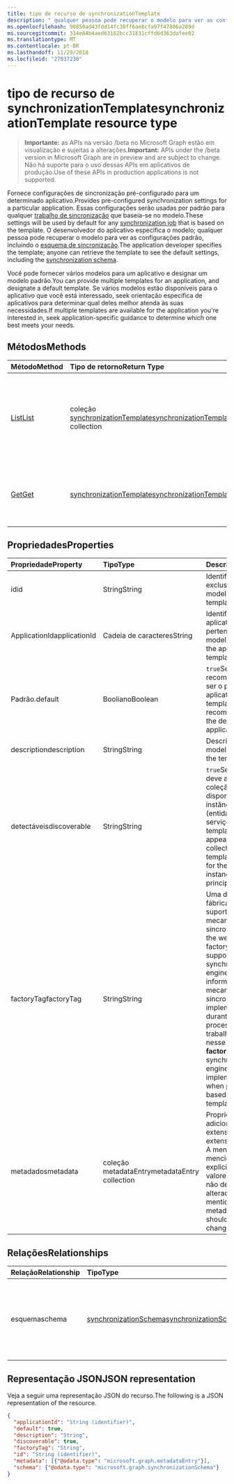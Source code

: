 ```yaml
---
title: tipo de recurso de synchronizationTemplate
description: " qualquer pessoa pode recuperar o modelo para ver as configurações padrão, incluindo o esquema de sincronização."
ms.openlocfilehash: 90850ad43fdd14fc38ff6ae8cfa97f47806a289d
ms.sourcegitcommit: 334e84b4aed63162bcc31831cffd6d363dafee02
ms.translationtype: MT
ms.contentlocale: pt-BR
ms.lasthandoff: 11/29/2018
ms.locfileid: "27037230"
---
```

# <a name="synchronizationtemplate-resource-type"></a><span data-ttu-id="c9796-103">tipo de recurso de synchronizationTemplate</span><span class="sxs-lookup"><span data-stu-id="c9796-103">synchronizationTemplate resource type</span></span>

> <span data-ttu-id="c9796-104">**Importante:** as APIs na versão /beta no Microsoft Graph estão em visualização e sujeitas a alterações.</span><span class="sxs-lookup"><span data-stu-id="c9796-104">**Important:** APIs under the /beta version in Microsoft Graph are in preview and are subject to change.</span></span> <span data-ttu-id="c9796-105">Não há suporte para o uso dessas APIs em aplicativos de produção.</span><span class="sxs-lookup"><span data-stu-id="c9796-105">Use of these APIs in production applications is not supported.</span></span>

<span data-ttu-id="c9796-106">Fornece configurações de sincronização pré-configurado para um determinado aplicativo.</span><span class="sxs-lookup"><span data-stu-id="c9796-106">Provides pre-configured synchronization settings for a particular application.</span></span> <span data-ttu-id="c9796-107">Essas configurações serão usadas por padrão para qualquer [trabalho de sincronização](synchronization-synchronizationjob.md) que baseia-se no modelo.</span><span class="sxs-lookup"><span data-stu-id="c9796-107">These settings will be used by default for any [synchronization job](synchronization-synchronizationjob.md) that is based on the template.</span></span> <span data-ttu-id="c9796-108">O desenvolvedor do aplicativo especifica o modelo; qualquer pessoa pode recuperar o modelo para ver as configurações padrão, incluindo o [esquema de sincronização](synchronization-synchronizationschema.md).</span><span class="sxs-lookup"><span data-stu-id="c9796-108">The application developer specifies the template; anyone can retrieve the template to see the default settings, including the [synchronization schema](synchronization-synchronizationschema.md).</span></span>

<span data-ttu-id="c9796-109">Você pode fornecer vários modelos para um aplicativo e designar um modelo padrão.</span><span class="sxs-lookup"><span data-stu-id="c9796-109">You can provide multiple templates for an application, and designate a default template.</span></span> <span data-ttu-id="c9796-110">Se vários modelos estão disponíveis para o aplicativo que você está interessado, seek orientação específica de aplicativos para determinar qual deles melhor atenda às suas necessidades.</span><span class="sxs-lookup"><span data-stu-id="c9796-110">If multiple templates are available for the application you're interested in, seek application-specific guidance to determine which one best meets your needs.</span></span>

## <a name="methods"></a><span data-ttu-id="c9796-111">Métodos</span><span class="sxs-lookup"><span data-stu-id="c9796-111">Methods</span></span>

| <span data-ttu-id="c9796-112">Método</span><span class="sxs-lookup"><span data-stu-id="c9796-112">Method</span></span>        | <span data-ttu-id="c9796-113">Tipo de retorno</span><span class="sxs-lookup"><span data-stu-id="c9796-113">Return Type</span></span>               | <span data-ttu-id="c9796-114">Descrição</span><span class="sxs-lookup"><span data-stu-id="c9796-114">Description</span></span>                  |
|:--------------|:--------------------------|:-----------------------------|
|[<span data-ttu-id="c9796-115">List</span><span class="sxs-lookup"><span data-stu-id="c9796-115">List</span></span>](../api/synchronization-synchronizationtemplate-list.md)    |<span data-ttu-id="c9796-116">coleção [synchronizationTemplate](synchronization-synchronizationtemplate.md)</span><span class="sxs-lookup"><span data-stu-id="c9796-116">[synchronizationTemplate](synchronization-synchronizationtemplate.md) collection</span></span>  |<span data-ttu-id="c9796-117">Lista os modelos disponíveis para um aplicativo ou uma instância de aplicativo (entidade de serviço).</span><span class="sxs-lookup"><span data-stu-id="c9796-117">List the templates that are available for an application or application instance (service principal).</span></span>|
|[<span data-ttu-id="c9796-118">Get</span><span class="sxs-lookup"><span data-stu-id="c9796-118">Get</span></span>](../api/synchronization-synchronizationtemplate-get.md)      |[<span data-ttu-id="c9796-119">synchronizationTemplate</span><span class="sxs-lookup"><span data-stu-id="c9796-119">synchronizationTemplate</span></span>](synchronization-synchronizationtemplate.md)   |<span data-ttu-id="c9796-120">Leia as propriedades e relações do objeto **synchronizationTemplate** .</span><span class="sxs-lookup"><span data-stu-id="c9796-120">Read the properties and relationships of the **synchronizationTemplate** object.</span></span>|
<!-- 
|[Create](../api/synchronization-synchronizationtemplate-post.md) |[synchronizationTemplate](synchronization-synchronizationtemplate.md)   |Create a new template for an application.|
|[Update](../api/synchronization-synchronizationtemplate-put.md)   |[synchronizationTemplate](synchronization-synchronizationtemplate.md)   |Update the template.| 
-->

## <a name="properties"></a><span data-ttu-id="c9796-121">Propriedades</span><span class="sxs-lookup"><span data-stu-id="c9796-121">Properties</span></span>

| <span data-ttu-id="c9796-122">Propriedade</span><span class="sxs-lookup"><span data-stu-id="c9796-122">Property</span></span>      | <span data-ttu-id="c9796-123">Tipo</span><span class="sxs-lookup"><span data-stu-id="c9796-123">Type</span></span>                      | <span data-ttu-id="c9796-124">Descrição</span><span class="sxs-lookup"><span data-stu-id="c9796-124">Description</span></span>                  |
|:--------------|:--------------------------|:-----------------------------|
|<span data-ttu-id="c9796-125">id</span><span class="sxs-lookup"><span data-stu-id="c9796-125">id</span></span>             |<span data-ttu-id="c9796-126">String</span><span class="sxs-lookup"><span data-stu-id="c9796-126">String</span></span>                     |<span data-ttu-id="c9796-127">Identificador exclusivo do modelo.</span><span class="sxs-lookup"><span data-stu-id="c9796-127">Unique template identifier.</span></span>|
|<span data-ttu-id="c9796-128">ApplicationId</span><span class="sxs-lookup"><span data-stu-id="c9796-128">applicationId</span></span>  |<span data-ttu-id="c9796-129">Cadeia de caracteres</span><span class="sxs-lookup"><span data-stu-id="c9796-129">String</span></span>                     |<span data-ttu-id="c9796-130">Identificador do aplicativo que pertence este modelo.</span><span class="sxs-lookup"><span data-stu-id="c9796-130">Identifier of the application this template belongs to.</span></span>|
|<span data-ttu-id="c9796-131">Padrão.</span><span class="sxs-lookup"><span data-stu-id="c9796-131">default</span></span>        |<span data-ttu-id="c9796-132">Booliano</span><span class="sxs-lookup"><span data-stu-id="c9796-132">Boolean</span></span>                    |<span data-ttu-id="c9796-133">`true`Se esse modelo é recomendado para ser o padrão para o aplicativo.</span><span class="sxs-lookup"><span data-stu-id="c9796-133">`true` if this template is recommended to be the default for the application.</span></span>|
|<span data-ttu-id="c9796-134">description</span><span class="sxs-lookup"><span data-stu-id="c9796-134">description</span></span>    |<span data-ttu-id="c9796-135">String</span><span class="sxs-lookup"><span data-stu-id="c9796-135">String</span></span>                     |<span data-ttu-id="c9796-136">Descrição do modelo.</span><span class="sxs-lookup"><span data-stu-id="c9796-136">Description of the template.</span></span>|
|<span data-ttu-id="c9796-137">detectáveis</span><span class="sxs-lookup"><span data-stu-id="c9796-137">discoverable</span></span>   |<span data-ttu-id="c9796-138">String</span><span class="sxs-lookup"><span data-stu-id="c9796-138">String</span></span>                     |<span data-ttu-id="c9796-139">`true`Se este modelo deve aparecer na coleção de modelos disponíveis para a instância do aplicativo (entidade de serviço).</span><span class="sxs-lookup"><span data-stu-id="c9796-139">`true` if this template should appear in the collection of templates available for the application instance (service principal).</span></span>|
|<span data-ttu-id="c9796-140">factoryTag</span><span class="sxs-lookup"><span data-stu-id="c9796-140">factoryTag</span></span>     |<span data-ttu-id="c9796-141">String</span><span class="sxs-lookup"><span data-stu-id="c9796-141">String</span></span>                     |<span data-ttu-id="c9796-142">Uma das marcas de fábrica conhecido suportadas pelo mecanismo de sincronização.</span><span class="sxs-lookup"><span data-stu-id="c9796-142">One of the well-known factory tags supported by the synchronization engine.</span></span> <span data-ttu-id="c9796-143">O **factoryTag** informa ao mecanismo de sincronização qual implementação usar durante o processamento de trabalhos com base nesse modelo.</span><span class="sxs-lookup"><span data-stu-id="c9796-143">The **factoryTag** tells the synchronization engine which implementation to use when processing jobs based on this template.</span></span>|
|<span data-ttu-id="c9796-144">metadados</span><span class="sxs-lookup"><span data-stu-id="c9796-144">metadata</span></span>       |<span data-ttu-id="c9796-145">coleção metadataEntry</span><span class="sxs-lookup"><span data-stu-id="c9796-145">metadataEntry collection</span></span>   |<span data-ttu-id="c9796-146">Propriedades adicionais de extensão.</span><span class="sxs-lookup"><span data-stu-id="c9796-146">Additional extension properties.</span></span> <span data-ttu-id="c9796-147">A menos que mencionado explicitamente, valores de metadados não devem ser alterados.</span><span class="sxs-lookup"><span data-stu-id="c9796-147">Unless mentioned explicitly, metadata values should not be changed.</span></span>|

## <a name="relationships"></a><span data-ttu-id="c9796-148">Relações</span><span class="sxs-lookup"><span data-stu-id="c9796-148">Relationships</span></span>
| <span data-ttu-id="c9796-149">Relação</span><span class="sxs-lookup"><span data-stu-id="c9796-149">Relationship</span></span>      | <span data-ttu-id="c9796-150">Tipo</span><span class="sxs-lookup"><span data-stu-id="c9796-150">Type</span></span>      |<span data-ttu-id="c9796-151">Descrição</span><span class="sxs-lookup"><span data-stu-id="c9796-151">Description</span></span>|
|:------------------|:----------|:----------|
|<span data-ttu-id="c9796-152">esquema</span><span class="sxs-lookup"><span data-stu-id="c9796-152">schema</span></span>             |[<span data-ttu-id="c9796-153">synchronizationSchema</span><span class="sxs-lookup"><span data-stu-id="c9796-153">synchronizationSchema</span></span>](synchronization-synchronizationschema.md)     |<span data-ttu-id="c9796-154">Esquema de sincronização padrão para os trabalhos baseados nesse modelo.</span><span class="sxs-lookup"><span data-stu-id="c9796-154">Default synchronization schema for the jobs based on this template.</span></span>|

## <a name="json-representation"></a><span data-ttu-id="c9796-155">Representação JSON</span><span class="sxs-lookup"><span data-stu-id="c9796-155">JSON representation</span></span>

<span data-ttu-id="c9796-156">Veja a seguir uma representação JSON do recurso.</span><span class="sxs-lookup"><span data-stu-id="c9796-156">The following is a JSON representation of the resource.</span></span>

<!-- {
  "blockType": "resource",
  "optionalProperties": [

  ],
  "@odata.type": "microsoft.graph.synchronizationTemplate"
}-->

```json
{
  "applicationId": "String (identifier)",
  "default": true,
  "description": "String",
  "discoverable": true,
  "factoryTag": "String",
  "id": "String (identifier)",
  "metadata": [{"@odata.type": "microsoft.graph.metadataEntry"}],
  "schema": {"@odata.type": "microsoft.graph.synchronizationSchema"}
}

```

<!-- uuid: 8fcb5dbc-d5aa-4681-8e31-b001d5168d79
2015-10-25 14:57:30 UTC -->
<!-- {
  "type": "#page.annotation",
  "description": "synchronizationTemplate resource",
  "keywords": "",
  "section": "documentation",
  "tocPath": ""
}-->